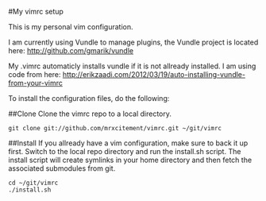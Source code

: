#My vimrc setup

This is my personal vim configuration.

I am currently using Vundle to manage plugins, the Vundle project is located here:
http://github.com/gmarik/vundle

My .vimrc automaticly installs vundle if it is not allready installed. I am using code from here:
http://erikzaadi.com/2012/03/19/auto-installing-vundle-from-your-vimrc

To install the configuration files, do the following:

##Clone
Clone the vimrc repo to a local directory.

```
git clone git://github.com/mrxcitement/vimrc.git ~/git/vimrc
```

##Install
If you allready have a vim configuration, make sure to back it up first.
Switch to the local repo directory and run the install.sh script.
The install script will create symlinks in your home directory and then fetch the associated submodules from git.

```
cd ~/git/vimrc
./install.sh
```

